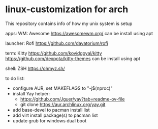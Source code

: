 # linux-customization for arch

This repository contains info of how my unix system is setup

apps:
WM: Awesome
https://awesomewm.org/
can be install using apt

launcher: Rofi
https://github.com/davatorium/rofi

term: Kitty
https://github.com/kovidgoyal/kitty
https://github.com/dexpota/kitty-themes
can be install using apt

shell: ZSH
https://ohmyz.sh/


to do list:
- configure AUR, set MAKEFLAGS to "-j$(nproc)"
- install Yay helper:
  - https://github.com/Jguer/yay?tab=readme-ov-file
  - git clone https://aur.archlinux.org/yay.git  
- add base-devel to pacman install list
- add virt install package(s) to pacman list
- update grub for windows dual boot
